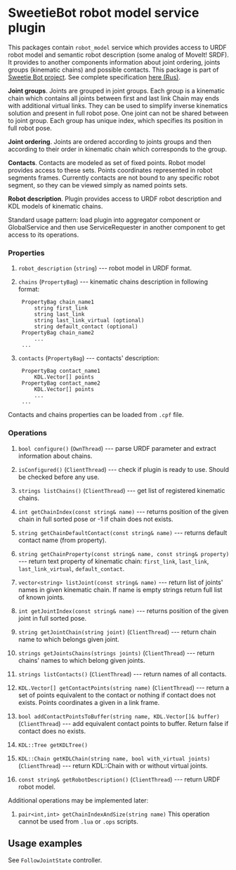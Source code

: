 # SweetieBot robot model service plugin

This packages contain `robot_model` service which provides access to URDF robot model and semantic robot description (some analog of MoveIt! SRDF). 
It provides to another components information about joint ordering, joints groups (kinematic chains) and possible contacts.
This package is part of [Sweetie Bot project](http://sweetiebot.net). See complete specification [here (Rus)](https://gitlab.com/sweetie-bot/sweetie_doc/wikis/plugin-robotmodel).

**Joint groups**. Joints are grouped in joint groups. Each group is a kinematic chain which contains all joints between first and last link 
Chain may ends with additional virtual links. They can be used to simplify inverse kinematics solution and present in full robot pose.
One joint can not be shared between to joint group. Each group has unique index, which specifies its position in full robot pose.

**Joint ordering**. Joints are ordered according to joints groups and then according to their order in kinematic chain which corresponds to the group.

**Contacts**. Contacts are modeled as set of fixed points. Robot model provides access to these sets. Points coordinates represented in robot segments frames.
Currently contacts are not bound to any specific robot segment, so they can be viewed simply as named points sets.

**Robot description**. Plugin provides access to URDF robot description and KDL models of kinematic chains.

Standard usage pattern: load plugin into aggregator component or GlobalService and then use ServiceRequester in another component to get access to its operations.

### Properties

1. `robot_description` (`string`) --- robot model in URDF format.
2. `chains` (`PropertyBag`) --- kinematic chains description in following format:
         
        PropertyBag chain_name1 
            string first_link
            string last_link
            string last_link_virtual (optional)
			string default_contact (optional)
        PropertyBag chain_name2
		    ...
		...
2. `contacts` (`PropertyBag`) --- contacts' description:
         
        PropertyBag contact_name1 
            KDL.Vector[] points
        PropertyBag contact_name2
            KDL.Vector[] points
		    ...
		...
    
Contacts and chains properties can be loaded from `.cpf` file.
     

### Operations

1. `bool configure()` (`OwnThread`) --- parse URDF parameter and extract information about chains.
1. `isConfigured()` (`ClientThread`) --- check if plugin is ready to use. Should be checked before any use.

1. `strings listChains()` (`ClientThread`) --- get list of registered kinematic chains.
1. `int getChainIndex(const string& name)` --- returns position of the given chain in full sorted pose or -1 if chain does not exists.
1. `string getChainDefaultContact(const string& name)` --- returns default contact name (from property).
1. `string getChainProperty(const string& name, const string& property)` --- return text property of kinematic chain: `first_link`, `last_link`, `last_link_virtual`, `default_contact`.


1. `vector<string> listJoint(const string& name)` --- return list of joints' names in given kinematic chain. If name is empty strings return full list of known joints.
1. `int getJointIndex(const string& name)` --- returns position of the given joint in full sorted pose.
1. `string getJointChain(string joint)` (`ClientThread`) --- return chain name to which belongs given joint.
1. `strings getJointsChains(strings joints)` (`ClientThread`) --- return chains' names to which belong given joints.

1. `strings listContacts()` (`ClientThread`) --- return names of all contacts.
1. `KDL.Vector[] getContactPoints(string name)` (`ClientThread`) --- return a set of points equivalent to the contact or nothing if contact does not exists. Points coordinates a given in a link frame.
1. `bool addContactPointsToBuffer(string name, KDL.Vector[]& buffer)` (`ClientThread`) --- add equivalent contact points to buffer. Return false if contact does no exists.

1. `KDL::Tree getKDLTree()`
1. `KDL::Chain getKDLChain(string name, bool with_virtual joints)` (`ClientThread`) --- return KDL::Chain with or without virtual joints.
1. `const string& getRobotDescription()` (`ClientThread`) --- return URDF robot model.

Additional operations may be implemented later:
1. `pair<int,int> getChainIndexAndSize(string name)` 
This operation cannot be used from `.lua` or `.ops` scripts.

## Usage examples 

See `FollowJointState` controller.


